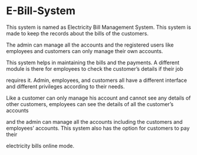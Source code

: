 # E-Bill-System


This system is named as Electricity Bill Management System. This system is made to keep the records about the bills of the customers.

The admin can manage all the accounts and the registered users like employees and customers can only manage their own accounts.

This system helps in maintaining the bills and the payments. A different module is there for employees to check the customer’s details if their job 

requires it. Admin, employees, and customers all have a different interface and different privileges according to their needs.

Like a customer can only manage his account and cannot see any details of other customers, employees can see the details of all the customer’s accounts 

and the admin can manage all the accounts including the customers and employees’ accounts. This system also has the option for customers to pay their 

electricity bills online mode.
